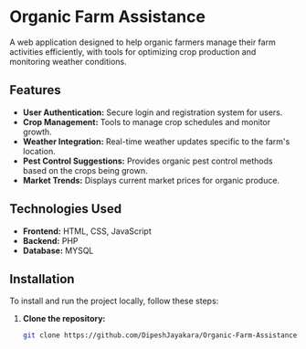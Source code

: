 # Organic Farm Assistance

A web application designed to help organic farmers manage their farm activities efficiently, with tools for optimizing crop production and monitoring weather conditions.

## Features
- **User Authentication:** Secure login and registration system for users.
- **Crop Management:** Tools to manage crop schedules and monitor growth.
- **Weather Integration:** Real-time weather updates specific to the farm's location.
- **Pest Control Suggestions:** Provides organic pest control methods based on the crops being grown.
- **Market Trends:** Displays current market prices for organic produce.

## Technologies Used
- **Frontend:** HTML, CSS, JavaScript
- **Backend:** PHP
- **Database:** MYSQL

## Installation
To install and run the project locally, follow these steps:

1. **Clone the repository:**
   ```bash
   git clone https://github.com/DipeshJayakara/Organic-Farm-Assistance.git

